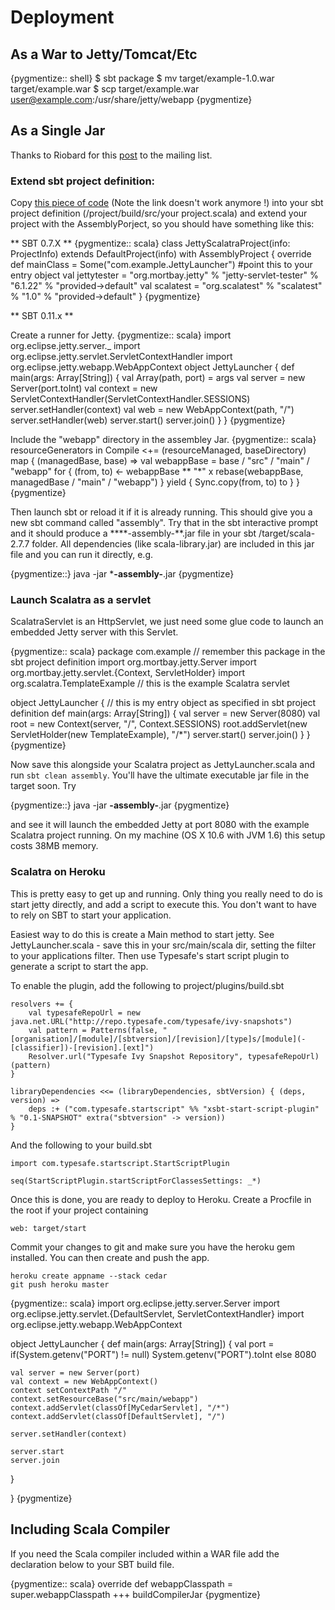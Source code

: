 
Deployment
==========

As a War to Jetty/Tomcat/Etc
----------------------------

{pygmentize:: shell}
$ sbt package
$ mv target/example-1.0.war target/example.war
$ scp target/example.war user@example.com:/usr/share/jetty/webapp
{pygmentize}

As a Single Jar
---------------

Thanks to Riobard for this [post](http://groups.google.com/group/scalatra-user/msg/7df47d814f12a45f) to the mailing list.

### Extend sbt project definition:

Copy [this piece of code](http://bit.ly/92NWdu) (Note the link doesn't work anymore !) into your sbt project definition (/project/build/src/your project.scala) and extend your project with the AssemblyPorject, so you should have something like this:

** SBT 0.7.X **
{pygmentize:: scala}
class JettyScalatraProject(info: ProjectInfo) extends DefaultProject(info) with AssemblyProject {
    override def mainClass = Some("com.example.JettyLauncher") #point this to your entry object
  val jettytester = "org.mortbay.jetty" % "jetty-servlet-tester" % "6.1.22" % "provided->default"
  val scalatest = "org.scalatest" % "scalatest" % "1.0" % "provided->default"
}
{pygmentize}

** SBT 0.11.x **

Create a runner for Jetty.
{pygmentize:: scala}
import org.eclipse.jetty.server._ 
import org.eclipse.jetty.servlet.ServletContextHandler 
import org.eclipse.jetty.webapp.WebAppContext 
object JettyLauncher { 
  def main(args: Array[String]) { 
    val Array(path, port) = args 
    val server = new Server(port.toInt) 
    val context = new 
ServletContextHandler(ServletContextHandler.SESSIONS) 
    server.setHandler(context) 
    val web = new WebAppContext(path, "/") 
    server.setHandler(web) 
    server.start() 
    server.join() 
  } 
}
{pygmentize}

Include the "webapp" directory in the assembley Jar.
{pygmentize:: scala}
resourceGenerators in Compile <+= (resourceManaged, baseDirectory) map { (managedBase, base) => 
  val webappBase = base / "src" / "main" / "webapp" 
  for { 
    (from, to) <- webappBase ** "*" x rebase(webappBase, managedBase / "main" / "webapp") 
  } yield { 
    Sync.copy(from, to) 
    to 
  } 
} 
{pygmentize}

Then launch sbt or reload it if it is already running. This should give you a new sbt command called "assembly". Try that in the sbt interactive prompt and it should produce a ****-assembly-**.jar file in your sbt /target/scala-2.7.7 folder. All dependencies (like scala-library.jar) are included in this jar file and you can run it directly, e.g.

{pygmentize::}
java -jar ***-assembly-**.jar
{pygmentize}

### Launch Scalatra as a servlet

ScalatraServlet is an HttpServlet, we just need some glue code to launch an embedded Jetty server with this Servlet. 

{pygmentize:: scala}
package com.example  // remember this package in the sbt project definition
import org.mortbay.jetty.Server
import org.mortbay.jetty.servlet.{Context, ServletHolder}
import org.scalatra.TemplateExample // this is the example Scalatra servlet

object JettyLauncher { // this is my entry object as specified in sbt project definition
  def main(args: Array[String]) {
    val server = new Server(8080)
    val root = new Context(server, "/", Context.SESSIONS)
    root.addServlet(new ServletHolder(new TemplateExample), "/*")
    server.start()
    server.join()
  }
}
{pygmentize}

Now save this alongside your Scalatra project as JettyLauncher.scala and run <code>sbt clean assembly</code>. You'll have the ultimate executable jar file in the target soon. Try

{pygmentize::}
java -jar **-assembly-**.jar
{pygmentize}

and see it will launch the embedded Jetty at port 8080 with the example Scalatra project running. On my machine (OS X 10.6 with JVM 1.6) this setup costs 38MB memory.

### Scalatra on Heroku

This is pretty easy to get up and running. Only thing you really need to do is start jetty directly, and add a script to execute this. You don't want to have to rely on SBT to start your application.

Easiest way to do this is create a Main method to start jetty. See JettyLauncher.scala - save this in your src/main/scala dir, setting the filter to your applications filter. Then use Typesafe's start script plugin to generate a script to start the app.

To enable the plugin, add the following to project/plugins/build.sbt

    resolvers += {
        val typesafeRepoUrl = new java.net.URL("http://repo.typesafe.com/typesafe/ivy-snapshots")
        val pattern = Patterns(false, "[organisation]/[module]/[sbtversion]/[revision]/[type]s/[module](-[classifier])-[revision].[ext]")
        Resolver.url("Typesafe Ivy Snapshot Repository", typesafeRepoUrl)(pattern)
    }
    
    libraryDependencies <<= (libraryDependencies, sbtVersion) { (deps, version) =>
        deps :+ ("com.typesafe.startscript" %% "xsbt-start-script-plugin" % "0.1-SNAPSHOT" extra("sbtversion" -> version))
    }

And the following to your build.sbt

    import com.typesafe.startscript.StartScriptPlugin
    
    seq(StartScriptPlugin.startScriptForClassesSettings: _*)


Once this is done, you are ready to deploy to Heroku. Create a Procfile in the root if your project containing

    web: target/start

Commit your changes to git and make sure you have the heroku gem installed. You can then create and push the app.

    heroku create appname --stack cedar
    git push heroku master

{pygmentize:: scala}
import org.eclipse.jetty.server.Server
import org.eclipse.jetty.servlet.{DefaultServlet, ServletContextHandler}
import org.eclipse.jetty.webapp.WebAppContext

object JettyLauncher {
  def main(args: Array[String]) {
    val port = if(System.getenv("PORT") != null) System.getenv("PORT").toInt else 8080

    val server = new Server(port)
    val context = new WebAppContext()
    context setContextPath "/"
    context.setResourceBase("src/main/webapp")
    context.addServlet(classOf[MyCedarServlet], "/*")
    context.addServlet(classOf[DefaultServlet], "/")

    server.setHandler(context)

    server.start
    server.join
  }

}
{pygmentize}

Including Scala Compiler
------------------------

If you need the Scala compiler included within a WAR file add the declaration below to your SBT build file.

{pygmentize:: scala}
override def webappClasspath = super.webappClasspath +++ buildCompilerJar
{pygmentize}
